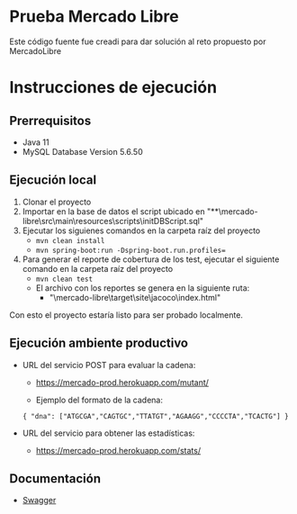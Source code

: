 # Prueba Mercado Libre

Este código fuente fue creadi para dar solución al reto propuesto por MercadoLibre

# Instrucciones de ejecución
## Prerrequisitos
* Java 11
* MySQL Database Version 5.6.50

## Ejecución local
1. Clonar el proyecto
2. Importar en la base de datos el script ubicado en "**\mercado-libre\src\main\resources\scripts\initDBScript.sql"
3. Ejecutar los siguienes comandos en la carpeta raíz del proyecto
     - `mvn clean install`
     - `mvn spring-boot:run -Dspring-boot.run.profiles=`
4. Para generar el reporte de cobertura de los test, ejecutar el siguiente comando en la carpeta raíz del proyecto
     - `mvn clean test`
     - El archivo con los reportes se genera en la siguiente ruta:
        - "\mercado-libre\target\site\jacoco\index.html"
  
Con esto el proyecto estaría listo para ser probado localmente.


## Ejecución ambiente productivo
* URL del servicio POST para evaluar la cadena:
     - https://mercado-prod.herokuapp.com/mutant/
     
    - Ejemplo del formato de la cadena:

    `{
         "dna": ["ATGCGA","CAGTGC","TTATGT","AGAAGG","CCCCTA","TCACTG"]
      }`
     
* URL del servicio para obtener las estadísticas:
     - https://mercado-prod.herokuapp.com/stats/
     
## Documentación
* [Swagger](https://mercado-prod.herokuapp.com/swagger-ui/)
